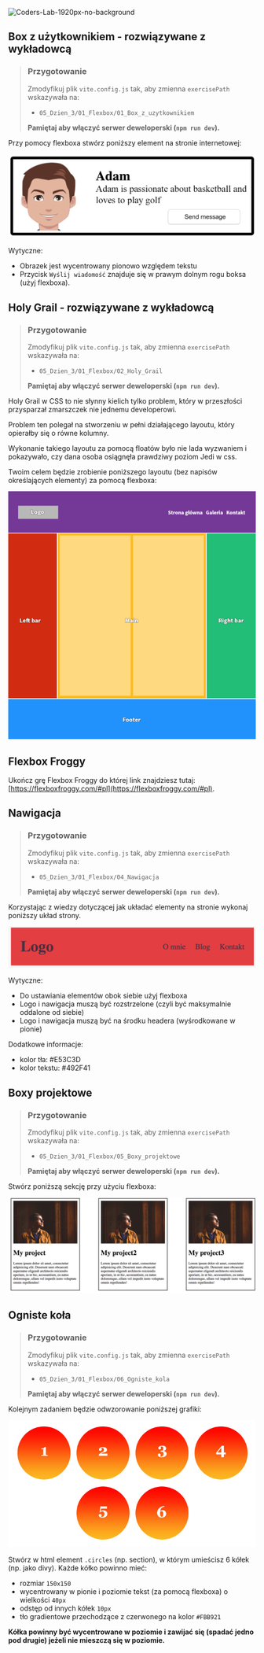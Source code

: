 ![Coders-Lab-1920px-no-background](https://user-images.githubusercontent.com/30623667/104709394-2cabee80-571f-11eb-9518-ea6a794e558e.png)


## Box z użytkownikiem - rozwiązywane z wykładowcą

> ### Przygotowanie
>
> Zmodyfikuj plik `vite.config.js` tak, aby zmienna `exercisePath` wskazywała na:
>
> - `05_Dzien_3/01_Flexbox/01_Box_z_uzytkownikiem`
>
> **Pamiętaj aby włączyć serwer deweloperski (`npm run dev`).**

Przy pomocy flexboxa stwórz poniższy element na stronie internetowej:

![](images/01_example.png)

Wytyczne:

- Obrazek jest wycentrowany pionowo względem tekstu
- Przycisk `Wyślij wiadomość` znajduje się w prawym dolnym rogu boksa (użyj flexboxa).


## Holy Grail - rozwiązywane z wykładowcą

> ### Przygotowanie
>
> Zmodyfikuj plik `vite.config.js` tak, aby zmienna `exercisePath` wskazywała na:
>
> - `05_Dzien_3/01_Flexbox/02_Holy_Grail`
>
> **Pamiętaj aby włączyć serwer deweloperski (`npm run dev`).**

Holy Grail w CSS to nie słynny kielich tylko problem, który w przeszłości przysparzał zmarszczek nie jednemu developerowi.

Problem ten polegał na stworzeniu w pełni działającego layoutu, który opierałby się o równe kolumny.

Wykonanie takiego layoutu za pomocą floatów było nie lada wyzwaniem i pokazywało, czy dana osoba osiągnęła prawdziwy poziom Jedi w css.

Twoim celem będzie zrobienie poniższego layoutu (bez napisów określających elementy) za pomocą flexboxa:

![](images/02_example.png)


## Flexbox Froggy

Ukończ grę Flexbox Froggy do której link znajdziesz tutaj: [https://flexboxfroggy.com/#pl](https://flexboxfroggy.com/#pl).


## Nawigacja

> ### Przygotowanie
>
> Zmodyfikuj plik `vite.config.js` tak, aby zmienna `exercisePath` wskazywała na:
>
> - `05_Dzien_3/01_Flexbox/04_Nawigacja`
>
> **Pamiętaj aby włączyć serwer deweloperski (`npm run dev`).**

Korzystając z wiedzy dotyczącej jak układać elementy na stronie wykonaj poniższy układ strony.

![](images/03_example.png)

Wytyczne:

- Do ustawiania elementów obok siebie użyj flexboxa
- Logo i nawigacja muszą być rozstrzelone (czyli być maksymalnie oddalone od siebie)
- Logo i nawigacja muszą być na środku headera (wyśrodkowane w pionie)

Dodatkowe informacje:

- kolor tła: #E53C3D
- kolor tekstu: #492F41


## Boxy projektowe

> ### Przygotowanie
>
> Zmodyfikuj plik `vite.config.js` tak, aby zmienna `exercisePath` wskazywała na:
>
> - `05_Dzien_3/01_Flexbox/05_Boxy_projektowe`
>
> **Pamiętaj aby włączyć serwer deweloperski (`npm run dev`).**

Stwórz poniższą sekcję przy użyciu flexboxa:

![](images/04_example.png)


## Ogniste koła

> ### Przygotowanie
>
> Zmodyfikuj plik `vite.config.js` tak, aby zmienna `exercisePath` wskazywała na:
>
> - `05_Dzien_3/01_Flexbox/06_Ogniste_kola`
>
> **Pamiętaj aby włączyć serwer deweloperski (`npm run dev`).**

Kolejnym zadaniem będzie odwzorowanie poniższej grafiki:

![](images/05_example.jpg)

Stwórz w html element `.circles` (np. section), w którym umieścisz 6 kółek (np. jako divy). Każde kółko powinno mieć:

- rozmiar `150x150`
- wycentrowany w pionie i poziomie tekst (za pomocą flexboxa) o wielkości `40px`
- odstęp od innych kółek `10px`
- tło gradientowe przechodzące z czerwonego na kolor `#FBB921`

**Kółka powinny być wycentrowane w poziomie i zawijać się (spadać jedno pod drugie) jeżeli nie mieszczą się w poziomie.**

